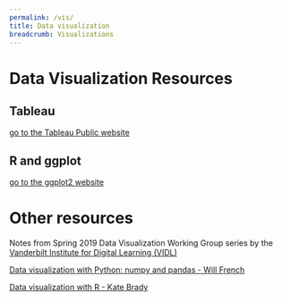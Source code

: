 ```yaml
---
permalink: /vis/
title: Data visualization
breadcrumb: Visualizations
---
```


# Data Visualization Resources

## Tableau

[go to the Tableau Public website](https://public.tableau.com/en-us/s/)

## R and ggplot

[go to the ggplot2 website](https://ggplot2.tidyverse.org/index.html)

# Other resources

Notes from Spring 2019 Data Visualization Working Group series by the [Vanderbilt Institute for Digital Learning (VIDL)](https://wp0.vanderbilt.edu/vidl/)

[Data visualization with Python: numpy and pandas - Will French](https://github.com/frenchwr/data_viz_wg)

[Data visualization with R - Kate Brady](https://github.com/kbrady/data_viz_working_group_r_talk)
